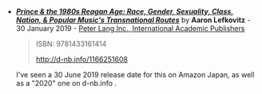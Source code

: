 

 - [***Prince & the 1980s Reagan Age: Race, Gender, Sexuality, Class, Nation, & Popular Music's Transnational Routes***](_URL_) by **Aaron Lefkovitz** - 30 January 2019 - [Peter Lang Inc., International Academic Publishers](https://www.peterlang.com/)
 
    > ISBN: 9781433161414
    >
    > http://d-nb.info/1166251608
    
    I've seen a 30 June 2019 release date for this on Amazon Japan, as well as a "2020" one on d-nb.info .